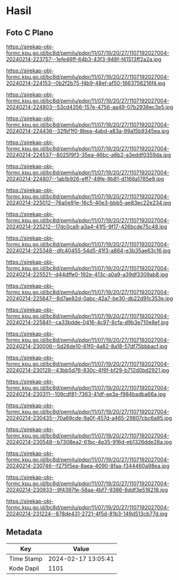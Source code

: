 # Hasil

## Foto C Plano

https://sirekap-obj-formc.kpu.go.id/bc8d/pemilu/pdpr/11/07/19/20/27/1107192027004-20240214-223757--1efe46ff-64b3-43f3-948f-f41513ff2a2a.jpg

https://sirekap-obj-formc.kpu.go.id/bc8d/pemilu/pdpr/11/07/19/20/27/1107192027004-20240214-224153--0b2f2b75-f4b9-48ef-af50-1663756216f4.jpg

https://sirekap-obj-formc.kpu.go.id/bc8d/pemilu/pdpr/11/07/19/20/27/1107192027004-20240214-224803--53cd4356-157e-4756-aa49-07b2936ec3e5.jpg

https://sirekap-obj-formc.kpu.go.id/bc8d/pemilu/pdpr/11/07/19/20/27/1107192027004-20240214-224436--32fbf1f0-8bea-4abd-a83a-99a15b9345ea.jpg

https://sirekap-obj-formc.kpu.go.id/bc8d/pemilu/pdpr/11/07/19/20/27/1107192027004-20240214-224537--8025f9f3-35ea-46bc-a6b2-a3eddf0359da.jpg

https://sirekap-obj-formc.kpu.go.id/bc8d/pemilu/pdpr/11/07/19/20/27/1107192027004-20240214-224807--1ab1b926-eff7-49fe-9b81-d1166a1785e9.jpg

https://sirekap-obj-formc.kpu.go.id/bc8d/pemilu/pdpr/11/07/19/20/27/1107192027004-20240214-225012--76a0e91e-16c5-40e3-bbb5-ae83ec22e234.jpg

https://sirekap-obj-formc.kpu.go.id/bc8d/pemilu/pdpr/11/07/19/20/27/1107192027004-20240214-225212--17dc0ca9-a3a4-41f5-9f17-426bcde75c48.jpg

https://sirekap-obj-formc.kpu.go.id/bc8d/pemilu/pdpr/11/07/19/20/27/1107192027004-20240214-225348--dfc40455-54d5-41f3-a864-e3b35ae63c16.jpg

https://sirekap-obj-formc.kpu.go.id/bc8d/pemilu/pdpr/11/07/19/20/27/1107192027004-20240214-225521--d44dffe0-192e-413c-a0a9-a39df3309ab8.jpg

https://sirekap-obj-formc.kpu.go.id/bc8d/pemilu/pdpr/11/07/19/20/27/1107192027004-20240214-225647--8d7ae82d-0abc-42a7-be30-db22d91c353e.jpg

https://sirekap-obj-formc.kpu.go.id/bc8d/pemilu/pdpr/11/07/19/20/27/1107192027004-20240214-225841--ca33bdde-0416-4c97-8cfa-d9b3e710e8ef.jpg

https://sirekap-obj-formc.kpu.go.id/bc8d/pemilu/pdpr/11/07/19/20/27/1107192027004-20240214-230006--5d26de10-61f0-4a82-8a18-57df75bbbacf.jpg

https://sirekap-obj-formc.kpu.go.id/bc8d/pemilu/pdpr/11/07/19/20/27/1107192027004-20240214-230128--43bb5d76-830c-4f6f-bf29-b712d0bd2921.jpg

https://sirekap-obj-formc.kpu.go.id/bc8d/pemilu/pdpr/11/07/19/20/27/1107192027004-20240214-230311--109cdf81-7363-41df-ae3a-f984badba66a.jpg

https://sirekap-obj-formc.kpu.go.id/bc8d/pemilu/pdpr/11/07/19/20/27/1107192027004-20240214-230435--70a69cde-9a0f-457d-a465-29807cbc6a95.jpg

https://sirekap-obj-formc.kpu.go.id/bc8d/pemilu/pdpr/11/07/19/20/27/1107192027004-20240214-230548--b7308ea2-61bc-4e35-916d-eb1326dde28a.jpg

https://sirekap-obj-formc.kpu.go.id/bc8d/pemilu/pdpr/11/07/19/20/27/1107192027004-20240214-230746--f275f5ea-8aea-4090-8faa-f344460a98ea.jpg

https://sirekap-obj-formc.kpu.go.id/bc8d/pemilu/pdpr/11/07/19/20/27/1107192027004-20240214-230933--9f4397fe-58aa-4bf7-9386-8ddf3e516218.jpg

https://sirekap-obj-formc.kpu.go.id/bc8d/pemilu/pdpr/11/07/19/20/27/1107192027004-20240214-231224--878de431-2721-4f5d-81b3-149d513cb77d.jpg


## Metadata

| Key        | Value               |
| ---------- | ------------------- |
| Time Stamp | 2024-02-17 13:05:41 |
| Kode Dapil | 1101                |



